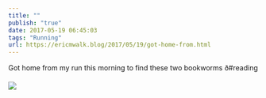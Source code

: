 ```yaml
---
title: ""
publish: "true"
date: 2017-05-19 06:45:03
tags: "Running"
url: https://ericmwalk.blog/2017/05/19/got-home-from.html
---
```


Got home from my run this morning to find these two bookworms ð#reading

![](https://ericmwalk.blog/uploads/2022/969a5c3855.jpg)